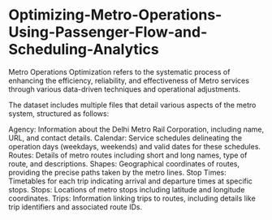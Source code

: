 # Optimizing-Metro-Operations-Using-Passenger-Flow-and-Scheduling-Analytics

Metro Operations Optimization refers to the systematic process of enhancing the efficiency, reliability, and effectiveness of Metro services through various data-driven techniques and operational adjustments.

The dataset includes multiple files that detail various aspects of the metro system, structured as follows:

Agency: Information about the Delhi Metro Rail Corporation, including name, URL, and contact details.
Calendar: Service schedules delineating the operation days (weekdays, weekends) and valid dates for these schedules.
Routes: Details of metro routes including short and long names, type of route, and descriptions.
Shapes: Geographical coordinates of routes, providing the precise paths taken by the metro lines.
Stop Times: Timetables for each trip indicating arrival and departure times at specific stops.
Stops: Locations of metro stops including latitude and longitude coordinates.
Trips: Information linking trips to routes, including details like trip identifiers and associated route IDs.
